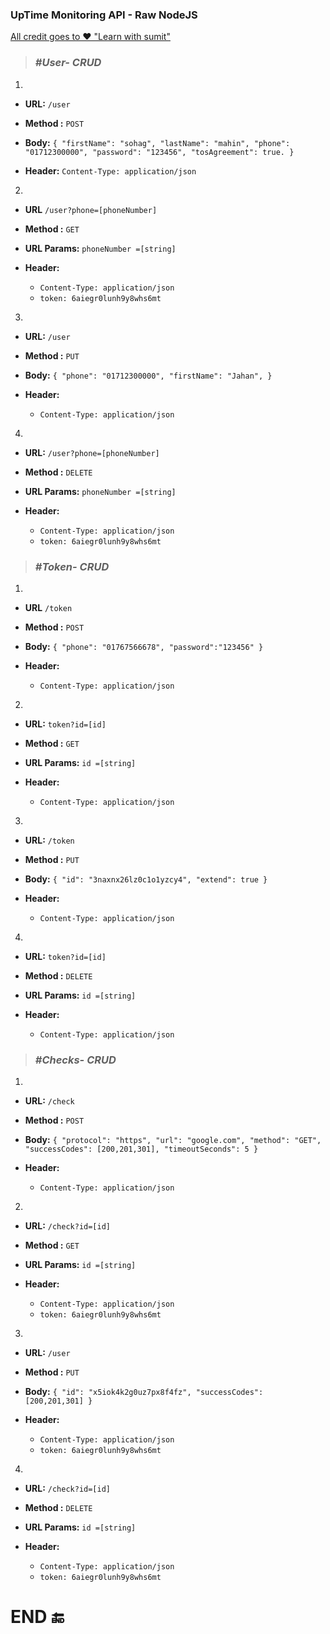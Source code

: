 ### UpTime Monitoring API - Raw NodeJS

[All credit goes to ❤️ "Learn with sumit"][232]

[232]: https://www.youtube.com/playlist?list=PLHiZ4m8vCp9PHnOIT7gd30PCBoYCpGoQM "Learn with sumit"

>### *#User- CRUD*
1.
* **URL:**
`/user`

* **Method :**
`POST` 

* **Body:**
  `{
      "firstName": "sohag",
      "lastName": "mahin",
      "phone": "01712300000",
      "password": "123456",
      "tosAgreement": true.
  }`

* **Header:**
`Content-Type: application/json`

2.
* **URL**
`/user?phone=[phoneNumber]`

* **Method :**
`GET` 

* **URL Params:**
`phoneNumber =[string]`

* **Header:**
	- `Content-Type: application/json`  
	- `token: 6aiegr0lunh9y8whs6mt`

3.
* **URL:**
`/user`

* **Method :**
`PUT` 

* **Body:**
`{
    "phone": "01712300000",
	"firstName": "Jahan",
}`

* **Header:**
	- `Content-Type: application/json`  

4.
* **URL:**
`/user?phone=[phoneNumber]`

* **Method :**
`DELETE` 

* **URL Params:**
`phoneNumber =[string]`

* **Header:**
	- `Content-Type: application/json`  
	- `token: 6aiegr0lunh9y8whs6mt` 


>### *#Token- CRUD*
1.
* **URL**
`/token`

* **Method :**
`POST` 

* **Body:**
`{
 "phone": "01767566678",
 "password":"123456"
}`

* **Header:**
	- `Content-Type: application/json`  

2.
* **URL:**
`token?id=[id]`

* **Method :**
`GET` 

* **URL Params:**
`id =[string]`

* **Header:**
	- `Content-Type: application/json`  

3. 
* **URL:**
`/token`

* **Method :**
`PUT` 

* **Body:**
`{
"id": "3naxnx26lz0c1o1yzcy4",
 "extend": true
}`

* **Header:**
	- `Content-Type: application/json`  

4.
* **URL:**
`token?id=[id]`

* **Method :**
`DELETE` 

* **URL Params:**
`id =[string]`

* **Header:**
	- `Content-Type: application/json`  

>### *#Checks- CRUD*
1.
* **URL:**
`/check`

* **Method :**
`POST` 

* **Body:**
`{
 "protocol": "https",
 "url": "google.com",
 "method": "GET",
 "successCodes": [200,201,301],
 "timeoutSeconds": 5
}`

* **Header:**
	- `Content-Type: application/json`  

2.
* **URL:**
`/check?id=[id]`

* **Method :**
`GET` 

* **URL Params:**
`id =[string]`

* **Header:**
	- `Content-Type: application/json`  
	- `token: 6aiegr0lunh9y8whs6mt` 

3.
* **URL:**
`/user`

* **Method :**
`PUT` 

* **Body:**
`{
    "id": "x5iok4k2g0uz7px8f4fz",
	 "successCodes": [200,201,301]
}`

* **Header:**
	- `Content-Type: application/json`  
	- `token: 6aiegr0lunh9y8whs6mt`

4.
* **URL:**
`/check?id=[id]`

* **Method :**
`DELETE` 

* **URL Params:**
`id =[string]`

* **Header:**
	- `Content-Type: application/json`  
	- `token: 6aiegr0lunh9y8whs6mt`

# END 🔚
